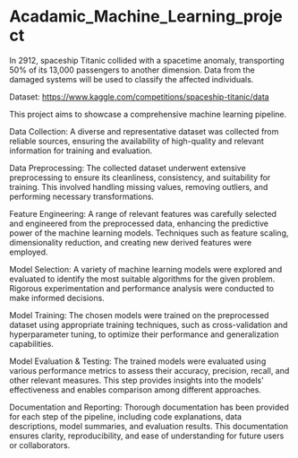 # Acadamic_Machine_Learning_project
In 2912, spaceship Titanic collided with a spacetime anomaly, transporting 50% of its 13,000 passengers to another dimension. Data from the damaged systems will be used to classify the affected individuals.

Dataset: https://www.kaggle.com/competitions/spaceship-titanic/data

This project aims to showcase a comprehensive machine learning pipeline.

Data Collection: A diverse and representative dataset was collected from reliable sources, ensuring the availability of high-quality and relevant information for training and evaluation.

Data Preprocessing: The collected dataset underwent extensive preprocessing to ensure its cleanliness, consistency, and suitability for training. This involved handling missing values, removing outliers, and performing necessary transformations.

Feature Engineering: A range of relevant features was carefully selected and engineered from the preprocessed data, enhancing the predictive power of the machine learning models. Techniques such as feature scaling, dimensionality reduction, and creating new derived features were employed.

Model Selection: A variety of machine learning models were explored and evaluated to identify the most suitable algorithms for the given problem. Rigorous experimentation and performance analysis were conducted to make informed decisions.

Model Training: The chosen models were trained on the preprocessed dataset using appropriate training techniques, such as cross-validation and hyperparameter tuning, to optimize their performance and generalization capabilities.

Model Evaluation & Testing: The trained models were evaluated using various performance metrics to assess their accuracy, precision, recall, and other relevant measures. This step provides insights into the models' effectiveness and enables comparison among different approaches.

Documentation and Reporting: Thorough documentation has been provided for each step of the pipeline, including code explanations, data descriptions, model summaries, and evaluation results. This documentation ensures clarity, reproducibility, and ease of understanding for future users or collaborators.
